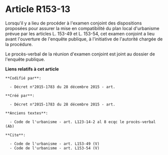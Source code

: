 # Article R153-13

Lorsqu'il y a lieu de procéder à l'examen conjoint des dispositions proposées pour assurer la mise en compatibilité du plan
local d'urbanisme prévue par les articles L. 153-49 et L. 153-54, cet examen conjoint a lieu avant l'ouverture de l'enquête
publique, à l'initiative de l'autorité chargée de la procédure. 

Le procès-verbal de la réunion d'examen conjoint est joint au dossier de l'enquête publique.

**Liens relatifs à cet article**

	**Codifié par**:

	  - Décret n°2015-1783 du 28 décembre 2015 - art.

	**Créé par**:

	  - Décret n°2015-1783 du 28 décembre 2015 - art.

	**Anciens textes**:

	  - Code de l'urbanisme - art. L123-14-2 al 8 ecqc le procès-verbal (Ab)

	**Cite**:

	  - Code de l'urbanisme - art. L153-49 (V)
	  - Code de l'urbanisme - art. L153-54 (V)
